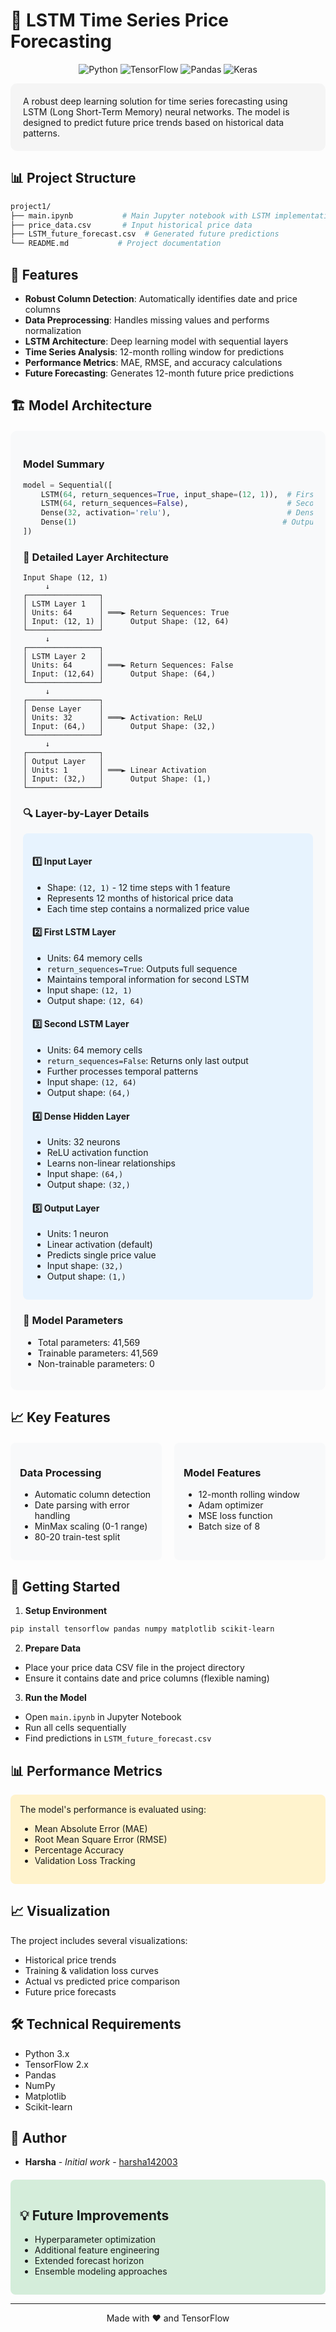 # 🚀 LSTM Time Series Price Forecasting

<div align="center">

![Python](https://img.shields.io/badge/Python-3.x-blue?style=for-the-badge&logo=python)
![TensorFlow](https://img.shields.io/badge/TensorFlow-2.x-orange?style=for-the-badge&logo=tensorflow)
![Pandas](https://img.shields.io/badge/Pandas-1.x-150458?style=for-the-badge&logo=pandas)
![Keras](https://img.shields.io/badge/Keras-red?style=for-the-badge&logo=keras)

</div>

<div style="background-color: #f5f5f5; padding: 20px; border-radius: 10px;">
A robust deep learning solution for time series forecasting using LSTM (Long Short-Term Memory) neural networks. The model is designed to predict future price trends based on historical data patterns.
</div>

## 📊 Project Structure

```bash
project1/
├── main.ipynb           # Main Jupyter notebook with LSTM implementation
├── price_data.csv       # Input historical price data
├── LSTM_future_forecast.csv  # Generated future predictions
└── README.md           # Project documentation
```

## 🎯 Features

- **Robust Column Detection**: Automatically identifies date and price columns
- **Data Preprocessing**: Handles missing values and performs normalization
- **LSTM Architecture**: Deep learning model with sequential layers
- **Time Series Analysis**: 12-month rolling window for predictions
- **Performance Metrics**: MAE, RMSE, and accuracy calculations
- **Future Forecasting**: Generates 12-month future price predictions

## 🏗️ Model Architecture

<div style="background-color: #f8f9fa; padding: 20px; border-radius: 10px; margin: 20px 0;">

### Model Summary

```python
model = Sequential([
    LSTM(64, return_sequences=True, input_shape=(12, 1)),  # First LSTM Layer
    LSTM(64, return_sequences=False),                      # Second LSTM Layer
    Dense(32, activation='relu'),                          # Dense Hidden Layer
    Dense(1)                                              # Output Layer
])
```

### 🔄 Detailed Layer Architecture

```plaintext
Input Shape (12, 1)
     ↓
┌────────────────┐
│ LSTM Layer 1   │
│ Units: 64      │ ═══► Return Sequences: True
│ Input: (12, 1) │      Output Shape: (12, 64)
└────────────────┘
     ↓
┌────────────────┐
│ LSTM Layer 2   │
│ Units: 64      │ ═══► Return Sequences: False
│ Input: (12,64) │      Output Shape: (64,)
└────────────────┘
     ↓
┌────────────────┐
│ Dense Layer    │
│ Units: 32      │ ═══► Activation: ReLU
│ Input: (64,)   │      Output Shape: (32,)
└────────────────┘
     ↓
┌────────────────┐
│ Output Layer   │
│ Units: 1       │ ═══► Linear Activation
│ Input: (32,)   │      Output Shape: (1,)
└────────────────┘
```

### 🔍 Layer-by-Layer Details

<div style="background-color: #e7f3fe; padding: 15px; border-radius: 8px; margin: 10px 0;">

#### 1️⃣ Input Layer

- Shape: `(12, 1)` - 12 time steps with 1 feature
- Represents 12 months of historical price data
- Each time step contains a normalized price value

#### 2️⃣ First LSTM Layer

- Units: 64 memory cells
- `return_sequences=True`: Outputs full sequence
- Maintains temporal information for second LSTM
- Input shape: `(12, 1)`
- Output shape: `(12, 64)`

#### 3️⃣ Second LSTM Layer

- Units: 64 memory cells
- `return_sequences=False`: Returns only last output
- Further processes temporal patterns
- Input shape: `(12, 64)`
- Output shape: `(64,)`

#### 4️⃣ Dense Hidden Layer

- Units: 32 neurons
- ReLU activation function
- Learns non-linear relationships
- Input shape: `(64,)`
- Output shape: `(32,)`

#### 5️⃣ Output Layer

- Units: 1 neuron
- Linear activation (default)
- Predicts single price value
- Input shape: `(32,)`
- Output shape: `(1,)`

</div>

### 🔧 Model Parameters

- Total parameters: 41,569
- Trainable parameters: 41,569
- Non-trainable parameters: 0

</div>

## 📈 Key Features

<div style="display: grid; grid-template-columns: 1fr 1fr; gap: 20px; margin: 20px 0;">
<div style="background-color: #f8f9fa; padding: 15px; border-radius: 8px;">
<h3>Data Processing</h3>
<ul>
<li>Automatic column detection</li>
<li>Date parsing with error handling</li>
<li>MinMax scaling (0-1 range)</li>
<li>80-20 train-test split</li>
</ul>
</div>
<div style="background-color: #f8f9fa; padding: 15px; border-radius: 8px;">
<h3>Model Features</h3>
<ul>
<li>12-month rolling window</li>
<li>Adam optimizer</li>
<li>MSE loss function</li>
<li>Batch size of 8</li>
</ul>
</div>
</div>

## 🚀 Getting Started

1. **Setup Environment**

```bash
pip install tensorflow pandas numpy matplotlib scikit-learn
```

2. **Prepare Data**

- Place your price data CSV file in the project directory
- Ensure it contains date and price columns (flexible naming)

3. **Run the Model**

- Open `main.ipynb` in Jupyter Notebook
- Run all cells sequentially
- Find predictions in `LSTM_future_forecast.csv`

## 📊 Performance Metrics

<div style="background-color: #fff3cd; padding: 15px; border-radius: 8px; margin: 10px 0;">
The model's performance is evaluated using:

- Mean Absolute Error (MAE)
- Root Mean Square Error (RMSE)
- Percentage Accuracy
- Validation Loss Tracking
</div>

## 📈 Visualization

The project includes several visualizations:

- Historical price trends
- Training & validation loss curves
- Actual vs predicted price comparison
- Future price forecasts

## 🛠️ Technical Requirements

- Python 3.x
- TensorFlow 2.x
- Pandas
- NumPy
- Matplotlib
- Scikit-learn

## 👥 Author

- **Harsha** - _Initial work_ - [harsha142003](https://github.com/harsha142003)

<div style="background-color: #d4edda; padding: 15px; border-radius: 8px; margin-top: 20px;">
<h2>💡 Future Improvements</h2>
<ul>
<li>Hyperparameter optimization</li>
<li>Additional feature engineering</li>
<li>Extended forecast horizon</li>
<li>Ensemble modeling approaches</li>
</ul>
</div>

---

<div align="center">
Made with ❤️ and TensorFlow
</div>
